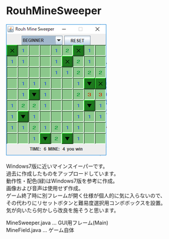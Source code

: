 # RouhMineSweeper

![ゲーム画面](https://github.com/Rouhjp/RouhMineSweeper/blob/master/screenshot.png)

Windows7版に近いマインスイーパーです。  
過去に作成したものをアップロードしています。  
動作性・配色(緑)はWindows7版を参考に作成。  
画像および音声は使用せず作成。  
ゲーム終了時に別フレームが開く仕様が個人的に気に入らないので、  
その代わりにリセットボタンと難易度選択用コンボボックスを設置。  
気が向いたら何かしら改良を施そうと思います。  

MineSweeper.java ... GUI用フレーム(Main)  
MineField.java ... ゲーム自体  
